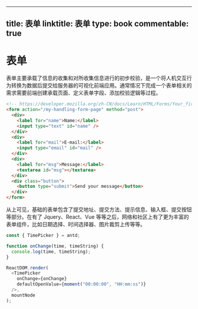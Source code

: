 
---
title: 表单
linktitle: 表单
type: book
commentable: true
---

# 表单

表单主要承载了信息的收集和对所收集信息进行的初步校验，是一个将人机交互行为转换为数据后提交给服务器的可视化前端应用。通常情况下完成一个表单相关的需求需要前端创建承载页面、定义表单字段、添加校验逻辑等过程。

```html
<!-- https://developer.mozilla.org/zh-CN/docs/Learn/HTML/Forms/Your_first_HTML_form -->
<form action="/my-handling-form-page" method="post">
  <div>
    <label for="name">Name:</label>
    <input type="text" id="name" />
  </div>
  <div>
    <label for="mail">E-mail:</label>
    <input type="email" id="mail" />
  </div>
  <div>
    <label for="msg">Message:</label>
    <textarea id="msg"></textarea>
  </div>
  <div class="button">
    <button type="submit">Send your message</button>
  </div>
</form>
```

从上可见，基础的表单包含了提交地址、提交方法、提示信息、输入框、提交按钮等部分。在有了 Jquery、React、Vue 等等之后，网络和社区上有了更为丰富的表单组件，比如日期选择、时间选择器、图片裁剪上传等等。

```js
const { TimePicker } = antd;

function onChange(time, timeString) {
  console.log(time, timeString);
}

ReactDOM.render(
  <TimePicker
    onChange={onChange}
    defaultOpenValue={moment("00:00:00", "HH:mm:ss")}
  />,
  mountNode
);
```

    